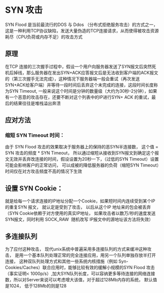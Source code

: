 # SYN 攻击

SYN Flood 是当前最流行的DOS 与 Ddos （分布式拒绝服务攻击）的方式之一，这是一种利用TCP协议缺陷，发送大量伪造的TCP连接请求，从而使得被攻击资源耗尽（CPU负荷或内存不足）的攻击方式

## 原理

在TCP 连接的三次握手过程中，假设一个用户向服务器发送了SYN报文后突然死机后掉线，那么服务器在发出SYN+ACK应答报文后是无法收到客户端的ACK报文的（第三次握手无法完成），这种情况下服务器端一般会重试（再次发送SYN+ACK给客户端）并等待一段时间后丢弃这个未完成的连接，这段时间长度称为SYN Timeout, 一般来说这个时间是分钟的数量级（大约为30秒-2分钟），如果有一个恶意的攻击存在，还要不断对这个列表中的IP进行SYN+ ACK 的重试，最后的结果往往是堆栈溢出奔溃

## 应对方法

### 缩短 SYN Timeout 时间：

由于 SYN Flood 攻击的效果取决于服务器上的保持的恶SYN半连接数， 这个值 = SYN 攻击的频度 * SYN Timeout， 所以通过缩短从接收到SYN报文到确定这个报文无效并丢弃改连接的时间，假设设置为20秒一下，（过低的SYN Timeout）设置可能会影响客户的正常访问， 可以成被的降低服务器的负荷（缩短SYN Timeout）时间仅在对方攻击频度不高的情况下生效

## 设置 SYN Cookie：

就是给每一个请求连接的IP地址分配一个Cookie，如果短时间内连续受到某个IP的重复SYN 报文， 就认定是受到了攻击， 以后从这个IP 地址来的包会被丢弃（SYN Cookie依赖于对方使用的真实IP地址， 如果攻击者以数万/秒的速度发送SYN报文，同时利用 SOCK_RAW  随机改写 IP报文中的源地址该方法将失效）

## 多连接队列

为了应付这种攻击， 现代unix系统中普遍采用多连接队列的方式来缓冲这种攻击， 是用一个基本队列处理正常的完全连接应用，用另一个队列单独存放半打开连接， 这种双队列处理方式和其他一些系统内核措施（例如 Syn-Cookies/Caches）联合应用时，能够比较有效的缓解小规模的SYN Flood 攻击（事实证明< 1000p/s）,加大SYN队列长度，可以容纳更多等待连接的网络连接数，所以对Server来说可以考虑增大该值，对于超过128Mb内存的系统， 默认值是1024， 低于128Mb的则是128 